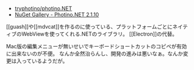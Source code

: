 - [tryphotino/photino.NET](https://github.com/tryphotino/photino.NET)
- [NuGet Gallery - Photino.NET 2.1.10](https://www.nuget.org/packages/Photino.NET/)

[[guash]]や[[mdvcat]]を作るのに使っている、プラットフォームごとにネイティブのWebViewを使ってくれる.NETのライブラリ。
[[Electron]]の代替。

Mac版の編集メニューが無いせいでキーボードショートカットのコピペが有効に出来ないのが不便。
なんか全然治らんし、開発の進みは悪いなぁ。なんか変更は入っているようだが。